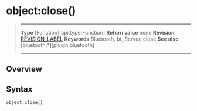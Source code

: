 # object:close()

> --------------------- ------------------------------------------------------------------------------------------
> __Type__              [Function][api.type.Function]
> __Return value__      none
> __Revision__          [REVISION_LABEL](REVISION_URL)
> __Keywords__          Bluetooth, bt, Server, close
> __See also__          [bluetooth.*][plugin.bluetooth]
> --------------------- ------------------------------------------------------------------------------------------

## Overview

## Syntax

	object:close()
